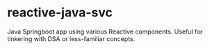 # reactive-java-svc
Java Springboot app using various Reactive components. 
Useful for tinkering with DSA or less-familiar concepts.  
